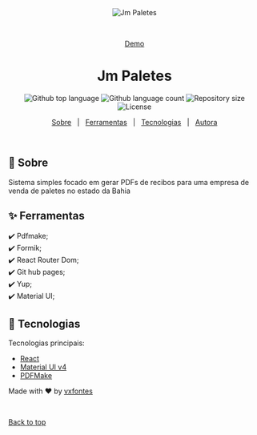 <div align="center" id="top"> 
  <img src="./.github/app.gif" alt="Jm Paletes" />

  &#xa0;

  <a href="https://vxfontes.github.io/jm-system/">Demo</a>
</div>

<h1 align="center">Jm Paletes</h1>

<p align="center">
  <img alt="Github top language" src="https://img.shields.io/github/languages/top/vxfontes/jm-system?color=56BEB8">

  <img alt="Github language count" src="https://img.shields.io/github/languages/count/vxfontes/jm-system?color=56BEB8">

  <img alt="Repository size" src="https://img.shields.io/github/repo-size/vxfontes/jm-system?color=56BEB8">

  <img alt="License" src="https://img.shields.io/github/license/vxfontes/jm-system?color=56BEB8">

  <!-- <img alt="Github issues" src="https://img.shields.io/github/issues/vxfontes/jm-system?color=56BEB8" /> -->

  <!-- <img alt="Github forks" src="https://img.shields.io/github/forks/vxfontes/jm-system?color=56BEB8" /> -->

  <!-- <img alt="Github stars" src="https://img.shields.io/github/stars/vxfontes/jm-system?color=56BEB8" /> -->
</p>

<!-- Status -->

<!-- <h4 align="center"> 
	🚧  Jm Paletes 🚀 Under construction...  🚧
</h4> 

<hr> -->

<p align="center">
  <a href="#dart-sobre">Sobre</a> &#xa0; | &#xa0; 
  <a href="#sparkles-ferramentas">Ferramentas</a> &#xa0; | &#xa0;
  <a href="#rocket-tecnologias">Tecnologias</a> &#xa0; | &#xa0;
  <a href="https://github.com/vxfontes" target="_blank">Autora</a>
</p>

<br>

## :dart: Sobre ##

Sistema simples focado em gerar PDFs de recibos para uma empresa de venda de paletes no estado da Bahia

## :sparkles: Ferramentas ##

:heavy_check_mark: Pdfmake;\
:heavy_check_mark: Formik;\
:heavy_check_mark: React Router Dom;\
:heavy_check_mark: Git hub pages;\
:heavy_check_mark: Yup;\
:heavy_check_mark: Material UI;

## :rocket: Tecnologias ##

Tecnologias principais:

- [React](https://pt-br.reactjs.org/)
- [Material UI v4](https://v4.mui.com)
- [PDFMake](http://pdfmake.org/index.html#/)


Made with :heart: by <a href="https://github.com/vxfontes" target="_blank">vxfontes</a>

&#xa0;

<a href="#top">Back to top</a>
